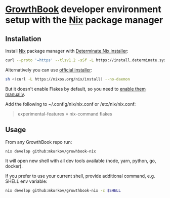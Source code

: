 # [GrowthBook](https://www.growthbook.io/) developer environment setup with the [Nix](https://nixos.org/) package manager

## Installation

Install [Nix](https://nixos.org/download#download-nix) package manager with [Determinate Nix installer](https://github.com/DeterminateSystems/nix-installer):

```bash
curl --proto '=https' --tlsv1.2 -sSf -L https://install.determinate.systems/nix | sh -s -- install
```

Alternatively you can use [official installer](https://nixos.org/download#download-nix):

``` bash
sh <(curl -L https://nixos.org/nix/install) --no-daemon
```

But it doesn't enable Flakes by default, so you need to [enable them manually](https://nixos.wiki/wiki/Flakes).

Add the following to ~/.config/nix/nix.conf or /etc/nix/nix.conf:

> experimental-features = nix-command flakes

## Usage

From any GrowthBook repo run:

``` bash
nix develop github:mkurkov/growhbook-nix
```

It will open new shell with all dev tools available (node, yarn, python, go, docker).

If you prefer to use your current shell, provide additional command, e.g. SHELL env variable:

``` bash
nix develop github:mkurkov/growthbook-nix -c $SHELL
```

